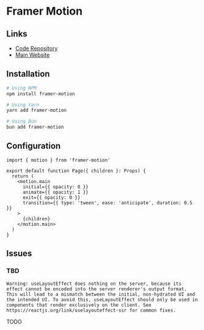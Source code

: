 # Framer Motion

## Links

- [Code Repository](https://github.com/framer/motion)
- [Main Website](https://framer.com/motion)

## Installation

```sh
# Using NPM
npm install framer-motion

# Using Yarn
yarn add framer-motion

# Using Bun
bun add framer-motion
```

## Configuration

```tsx
import { motion } from 'framer-motion'

export default function Page({ children }: Props) {
  return (
    <motion.main
      initial={{ opacity: 0 }}
      animate={{ opacity: 1 }}
      exit={{ opacity: 0 }}
      transition={{ type: 'tween', ease: 'anticipate', duration: 0.5 }}
    >
      {children}
    </motion.main>
  )
}
```

## Issues

### TBD

```log
Warning: useLayoutEffect does nothing on the server, because its effect cannot be encoded into the server renderer's output format. This will lead to a mismatch between the initial, non-hydrated UI and the intended UI. To avoid this, useLayoutEffect should only be used in components that render exclusively on the client. See https://reactjs.org/link/uselayouteffect-ssr for common fixes.
```

TODO
